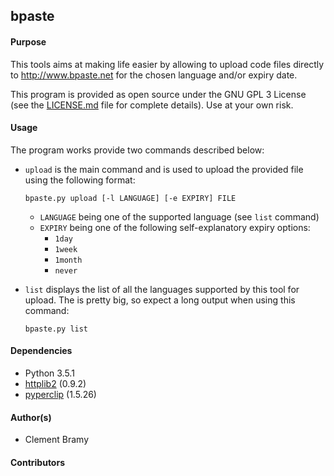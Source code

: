 ## bpaste

#### Purpose

This tools aims at making life easier by allowing to upload code files directly
to http://www.bpaste.net for the chosen language and/or expiry date.

This program is provided as open source under the GNU GPL 3 License (see the
  [LICENSE.md](https://github.com/cbramy/bpaste/blob/master/LICENSE.md) file for complete details). Use at your own risk.

#### Usage

The program works provide two commands described below:
* `upload` is the main command and is used to upload the provided file using the following format:  

  `bpaste.py upload [-l LANGUAGE] [-e EXPIRY] FILE`  

  * `LANGUAGE` being one of the supported language (see `list` command)
  * `EXPIRY` being one of the following self-explanatory expiry options:  
    * `1day`
    * `1week`
    * `1month`
    * `never`

* `list` displays the list of all the languages supported by this tool for upload. The is pretty big, so expect a long output when using this command:  

  `bpaste.py list`

#### Dependencies
* Python 3.5.1
* [httplib2](https://github.com/jcgregorio/httplib2) (0.9.2)
* [pyperclip](https://github.com/asweigart/pyperclip) (1.5.26)

#### Author(s)

* Clement Bramy

#### Contributors
